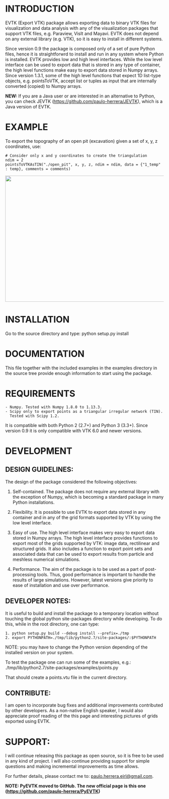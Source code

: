 # INTRODUCTION

EVTK (Export VTK) package allows exporting data to binary VTK files for
visualization and data analysis with any of the visualization packages that
support VTK files, e.g.  Paraview, VisIt and Mayavi. EVTK does not depend on any
external library (e.g. VTK), so it is easy to install in different systems.

Since version 0.9 the package is composed only of a set of pure Python files, hence
it is straightforwrd to install and run in any system where Python is installed.
EVTK provides low and high level interfaces.  While the low level interface 
can be used to export data that is stored in any type of container, the high 
level functions make easy to export data stored in Numpy arrays. Since version 1.3.1,
some of the high level functions that expect 1D list-type objects, e.g. pointsToVTK, 
accept list or tuples as input that are internally converted (copied) to Numpy arrays.

**NEW:** If you are a Java user or are interested in an alternative to Python, you
         can check JEVTK (https://github.com/paulo-herrera/JEVTK), 
         which is a Java version of EVTK.

# EXAMPLE

To export the topography of an open pit (excavation) given a set of x, y, z coordinates, use:

```
# Consider only x and y coordinates to create the triangulation
ndim = 2 
pointsToVTKAsTIN("./open_pit", x, y, z, ndim = ndim, data = {"1_temp" : temp}, comments = comments)
```

<a href="url"><img src="https://github.com/paulo-herrera/PyEVTK/blob/master/images/open_pit.png" align="center" height="400" width="550" ></a>

# INSTALLATION

Go to the source directory and type:
python setup.py install

# DOCUMENTATION

This file together with the included examples in the examples directory in the
source tree provide enough information to start using the package.

# REQUIREMENTS

    - Numpy. Tested with Numpy 1.8.0 to 1.13.3.
    - Scipy only to export points as a triangular irregular network (TIN).
      Tested with Scipy 1.2.

It is compatible with both Python 2 (2.7+) and Python 3 (3.3+). Since version 0.9 it is only compatible
with VTK 6.0 and newer versions.

# DEVELOPMENT

## DESIGN GUIDELINES:

The design of the package considered the following objectives:

1. Self-contained. The package does not require any external library with
the exception of Numpy, which is becoming a standard package in many Python
installations.

2. Flexibility. It is possible to use EVTK to export data stored in any
container and in any of the grid formats supported by VTK by using the low level
interface.

3. Easy of use. The high level interface makes very easy to export data stored
in Numpy arrays. The high level interface provides functions to export most of
the grids supported by VTK: image data, rectilinear and structured grids. It
also includes a function to export point sets and associated data that can be
used to export results from particle and meshless numerical simulations.

4. Performance. The aim of the package is to be used as a part of
post-processing tools. Thus, good performance is important to handle the results
of large simulations.  However, latest versions give priority to ease of installation
and use over performance.

## DEVELOPER NOTES:

It is useful to build and install the package to a temporary location without
touching the global python site-packages directory while developing. To do
this, while in the root directory, one can type:

    1. python setup.py build --debug install --prefix=./tmp
    2. export PYTHONPATH=./tmp/lib/python2.7/site-packages/:$PYTHONPATH

NOTE: you may have to change the Python version depending of the installed
version on your system.

To test the package one can run some of the examples, e.g.:
./tmp/lib/python2.7/site-packages/examples/points.py

That should create a points.vtu file in the current directory.

## CONTRIBUTE:

I am open to incorporate bug fixes and additional improvements contributed by other
developers. As a non-native English speaker, I would also appreciate proof reading of
the this page and interesting pictures of grids exported using EVTK.

# SUPPORT:

I will continue releasing this package as open source, so it is free to be used 
in any kind of project. I will also continue providing support for simple questions 
and making incremental improvements as time allows. 

For further details, please contact me to: paulo.herrera.eirl@gmail.com.

**NOTE: PyEVTK moved to GitHub. The new official page is this one (https://github.com/paulo-herrera/PyEVTK)**
